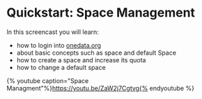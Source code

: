# Quickstart: Space Management

In this screencast you will learn:
- how to login into [onedata.org](onedata.org.)
- about basic concepts such as space and default Space
- how to create a space and increase its quota
- how to change a default space

{% youtube caption="Space Managment"%}https://youtu.be/ZaW2j7Cgtvg{% endyoutube %}
